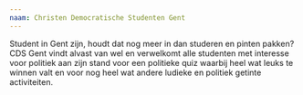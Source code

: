 ```yaml
---
naam: Christen Democratische Studenten Gent
---
```

Student in Gent zijn, houdt dat nog meer in dan studeren en pinten pakken? CDS Gent vindt alvast van wel en verwelkomt alle studenten met interesse voor politiek aan zijn stand voor een politieke quiz waarbij heel wat leuks te winnen valt en voor nog heel wat andere ludieke en politiek getinte activiteiten.